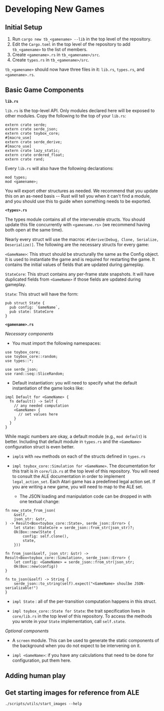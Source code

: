 # Developing New Games

## Initial Setup
1. Run `cargo new tb_<gamename> --lib` in the top level of the repository. 
2. Edit the `Cargo.toml` in the top level of the repository to add `tb_<gamename>` to the list of members.
3. Create `<gamename>.rs` in `tb_<gamename>/src`.
4. Create `types.rs` in `tb_<gamename>/src`.

`tb_<gamename>` should now have three files in it: `lib.rs`, `types.rs`, and `<gamename>.rs`. 

## Basic Game Components

__`lib.rs`__

`lib.rs` is the top-level API. Only modules declared here will be exposed to other modules. Copy the following to the top of your `lib.rs`:

```
extern crate serde;
extern crate serde_json;
extern crate toybox_core;
#[macro_use]
extern crate serde_derive;
#[macro_use]
extern crate lazy_static;
extern crate ordered_float;
extern crate rand;
```

Every `lib.rs` will also have the following declarations:

```
mod types;
mod <gamename>;
```

You will export other structures as needed. We recommend that you update this on an as-need basis -- Rust will tell you when it can't find a module, and you should use this to guide when something needs to be exported. 

__`<types>.rs`__

The types module contains all of the intervenable structs. You should update this file concurrently with `<gamename.rs>` (we recommend having both open at the same time).

Nearly every struct will use the macros: `#[derive(Debug, Clone, Serialize, Deserialize)]`. The following are the necessary structs for every game:

`<GameName>`: This struct should be structurally the same as the Config object. It is used to instantiate the game and is required for restarting the game. It contains the initial values of fields that are updated during gameplay.

`StateCore`: This struct contains any per-frame state snapshots. It will have duplicated fields from `<GameName>` if those fields are updated during gameplay.

`State`: This struct will have the form:

```
pub struct State {
  pub config: `GameName`,
  pub state: StateCore
}
```


__`<gamename>.rs`__

_Necessary components_

* You must import the following namespaces:
```
use toybox_core;
use toybox_core::random;
use types::*;

use serde_json;
use rand::seq::SliceRandom;
```

* Default instantiation: you will need to specify what the default instantiation of the game looks like: 
```
impl Default for <GameName> {
  fn default() -> Self {
    // any needed computation
    <GameName> {
      // set values here
    }
  }
}
```
While magic numbers are okay, a default module (e.g., `mod default`) is better. Including that default module in `types.rs` and the `<GameName>` configuration struct is even better.

* `impl`s with `new` methods on each of the structs defined in `types.rs`

* `impl toybox_core::Simulation for <GameName>`. The documentation for this trait is in `core/lib.rs` at the top level of this repository. You will need to consult the ALE documentation in order to implement `legal_action_set`. Each Atari game has a predefined legal action set. If you are writing a new game, you will need to map to the ALE set. 
  * The JSON loading and manipulation code can be dropped in with one textual change:

```
fn new_state_from_json(
    &self,
    json_str: &str,
) -> Result<Box<toybox_core::State>, serde_json::Error> {
    let state: StateCore = serde_json::from_str(json_str)?;
    Ok(Box::new(State {
        config: self.clone(),
        state,
    }))

fn from_json(&self, json_str: &str) -> Result<Box<toybox_core::Simulation>, serde_json::Error> {
    let config: <GameName> = serde_json::from_str(json_str;
    Ok(Box::new(config))
}

fn to_json(&self) -> String {
    serde_json::to_string(self).expect("<GameName> shoulbe JSON-serializable!")
}
```

* `impl State` : all of the per-transition computation happens in this struct. 

* `impl toybox_core::State for State`: the trait specification lives in `core/lib.rs` in the top level of this repository. To access the methods you wrote in your `State` implementation, call `self.state`. 

_Optional components_

* A `screen` module. This can be used to generate the static components of the background when you do not expect to be intervening on it.

* `impl <GameName>`: if you have any calculations that need to be done for configuration, put them here. 



## Adding human play

## Get starting images for reference from ALE

`./scripts/utils/start_images --help` 
